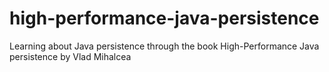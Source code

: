 # high-performance-java-persistence
Learning about Java persistence through the book High-Performance Java persistence by Vlad Mihalcea
